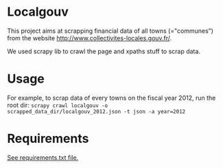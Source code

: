 Localgouv
=========

This project aims at scrapping financial data of all towns (="communes") from
the website http://www.collectivites-locales.gouv.fr/.

We used scrapy lib to crawl the page and xpaths stuff to scrap data.

Usage
=====

For example, to scrap data of every towns on the fiscal year 2012, run the root
dir:
`scrapy crawl localgouv -o scrapped_data_dir/localgouv_2012.json -t json -a year=2012`

Requirements
===========
[See requirements.txt file.](requirements.txt)


